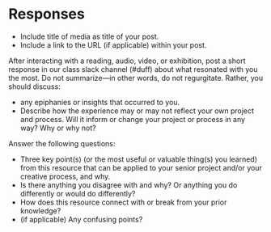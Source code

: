 # Responses

* Include title of media as title of your post.
* Include a link to the URL (if applicable) within your post.

After interacting with a reading, audio, video, or exhibition, post a short response in our class slack channel (#duff) about what resonated with you the most. Do not summarize—in other words, do not regurgitate. Rather, you should discuss:

* any epiphanies or insights that occurred to you.&#x20;
* Describe how the experience may or may not reflect your own project and process. Will it inform or change your project or process in any way? Why or why not?

Answer the following questions:

* Three key point(s) (or the most useful or valuable thing(s) you learned) from this resource that can be applied to your senior project and/or your creative process, and why.
* Is there anything you disagree with and why? Or anything you do differently or would do differently?
* How does this resource connect with or break from your prior knowledge?&#x20;
* (if applicable) Any confusing points?&#x20;
